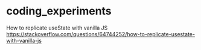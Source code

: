 # coding_experiments

How to replicate useState with vanilla JS
https://stackoverflow.com/questions/64744252/how-to-replicate-usestate-with-vanilla-js